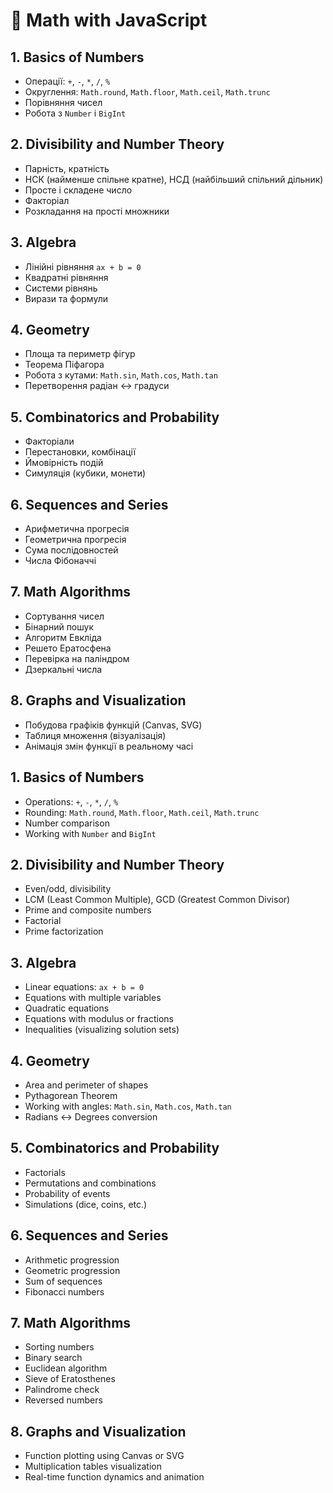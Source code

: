 # 🧮 Math with JavaScript

## 1. Basics of Numbers
- Операції: `+`, `-`, `*`, `/`, `%`
- Округлення: `Math.round`, `Math.floor`, `Math.ceil`, `Math.trunc`
- Порівняння чисел
- Робота з `Number` і `BigInt`

## 2. Divisibility and Number Theory
- Парність, кратність
- НСК (найменше спільне кратне), НСД (найбільший спільний дільник)
- Просте і складене число
- Факторіал
- Розкладання на прості множники

## 3. Algebra
- Лінійні рівняння `ax + b = 0`
- Квадратні рівняння
- Системи рівнянь
- Вирази та формули

## 4. Geometry
- Площа та периметр фігур
- Теорема Піфагора
- Робота з кутами: `Math.sin`, `Math.cos`, `Math.tan`
- Перетворення радіан ↔ градуси

## 5. Combinatorics and Probability
- Факторіали
- Перестановки, комбінації
- Ймовірність подій
- Симуляція (кубики, монети)

## 6. Sequences and Series
- Арифметична прогресія
- Геометрична прогресія
- Сума послідовностей
- Числа Фібоначчі

## 7. Math Algorithms
- Сортування чисел
- Бінарний пошук
- Алгоритм Евкліда
- Решето Ератосфена
- Перевірка на паліндром
- Дзеркальні числа

## 8. Graphs and Visualization
- Побудова графіків функцій (Canvas, SVG)
- Таблиця множення (візуалізація)
- Анімація змін функції в реальному часі



## 1. Basics of Numbers
- Operations: `+`, `-`, `*`, `/`, `%`
- Rounding: `Math.round`, `Math.floor`, `Math.ceil`, `Math.trunc`
- Number comparison
- Working with `Number` and `BigInt`

## 2. Divisibility and Number Theory
- Even/odd, divisibility
- LCM (Least Common Multiple), GCD (Greatest Common Divisor)
- Prime and composite numbers
- Factorial
- Prime factorization

## 3. Algebra
- Linear equations: `ax + b = 0`
- Equations with multiple variables
- Quadratic equations
- Equations with modulus or fractions
- Inequalities (visualizing solution sets)

## 4. Geometry
- Area and perimeter of shapes
- Pythagorean Theorem
- Working with angles: `Math.sin`, `Math.cos`, `Math.tan`
- Radians ↔ Degrees conversion

## 5. Combinatorics and Probability
- Factorials
- Permutations and combinations
- Probability of events
- Simulations (dice, coins, etc.)

## 6. Sequences and Series
- Arithmetic progression
- Geometric progression
- Sum of sequences
- Fibonacci numbers

## 7. Math Algorithms
- Sorting numbers
- Binary search
- Euclidean algorithm
- Sieve of Eratosthenes
- Palindrome check
- Reversed numbers

## 8. Graphs and Visualization
- Function plotting using Canvas or SVG
- Multiplication tables visualization
- Real-time function dynamics and animation